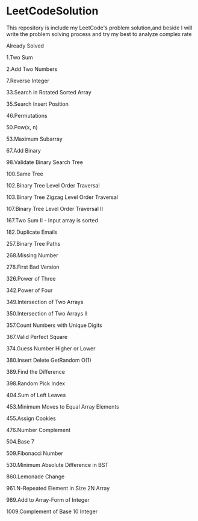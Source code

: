 # LeetCodeSolution
This repository is include my LeetCode's problem solution,and beside I will write the problem solving process and try my best to analyze complex rate

Already Solved

1.Two Sum

2.Add Two Numbers

7.Reverse Integer

33.Search in Rotated Sorted Array

35.Search Insert Position

46.Permutations

50.Pow(x, n)

53.Maximum Subarray

67.Add Binary

98.Validate Binary Search Tree

100.Same Tree

102.Binary Tree Level Order Traversal

103.Binary Tree Zigzag Level Order Traversal

107.Binary Tree Level Order Traversal II

167.Two Sum II - Input array is sorted

182.Duplicate Emails

257.Binary Tree Paths

268.Missing Number

278.First Bad Version

326.Power of Three

342.Power of Four

349.Intersection of Two Arrays

350.Intersection of Two Arrays II

357.Count Numbers with Unique Digits

367.Valid Perfect Square

374.Guess Number Higher or Lower

380.Insert Delete GetRandom O(1)

389.Find the Difference

398.Random Pick Index

404.Sum of Left Leaves

453.Minimum Moves to Equal Array Elements

455.Assign Cookies

476.Number Complement

504.Base 7

509.Fibonacci Number

530.Minimum Absolute Difference in BST

860.Lemonade Change

961.N-Repeated Element in Size 2N Array

989.Add to Array-Form of Integer

1009.Complement of Base 10 Integer
